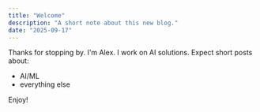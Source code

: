 ```yaml
---
title: "Welcome"
description: "A short note about this new blog."
date: "2025-09-17"
---
```


Thanks for stopping by. I'm Alex. I work on AI solutions. Expect short posts about: 

- AI/ML
- everything else

Enjoy!

